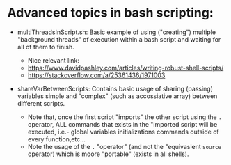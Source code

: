 # Advanced topics in bash scripting:

- multiThreadsInScript.sh: Basic example of using ("creating") multiple "background threads" of execution within a bash script and waiting for all of them to finish. 
	* Nice relevant link:
	- https://www.davidpashley.com/articles/writing-robust-shell-scripts/
	- https://stackoverflow.com/a/25361436/1971003

- shareVarBetweenScripts: Contains basic usage of sharing (passing) variables simple and "complex" (such as accossiative array) between different scripts.
	* Note that, once the first script "imports" the other script using the `.` operator, ALL commands that exists in the "imported script will be executed, i.e.- global variables initializations
	commands outside of every function,etc...
	* Note the usage of the `.` "operator" (and not the "equivaslent `source` operator) which is moore "portable" (exists in all shells). 
	


